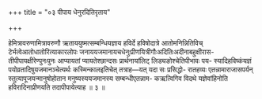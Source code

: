 +++
title = "०३ पीपाय धेनुरदितिरृताय"

+++

हेमित्रावरुणामित्रावरुणौ ऋताययुष्मत्सम्बन्धियज्ञाय हविर्दे हविषोदात्रे आतोमनिन्नितिविच् टेर्भत्वेआतोधातोरित्याकारलोपः जनाययजमानायचधेनुःप्रीणयित्रीगौःअदितिःअदीनाबहुक्षीरास- तीपीपायक्षीरेण्पुनःपुनः आप्यायतां प्यायतेश्छान्दसः प्रार्थनायांलिट् लिड्यङोश्चेतिपीभावः पय- स्यादिहविष्कंयज्ञं पयोव्रतादिषुयजमानञ्चेत्यर्थः कस्मिन्कालइतिचेत् तत्राह—यत् यदा सः प्रसिद्धो- रातहव्यः एतन्नामाराजासपर्यन् स्तुत्यापूजयन्मानुषोहोतान मनुष्यस्ययजमानस्य सम्बन्धीएतन्नाम- कऋत्विगिव विदथे यज्ञेवांहिनोति हविरादिनाप्रीणयति तदापीपायेत्याह ॥ ३ ॥